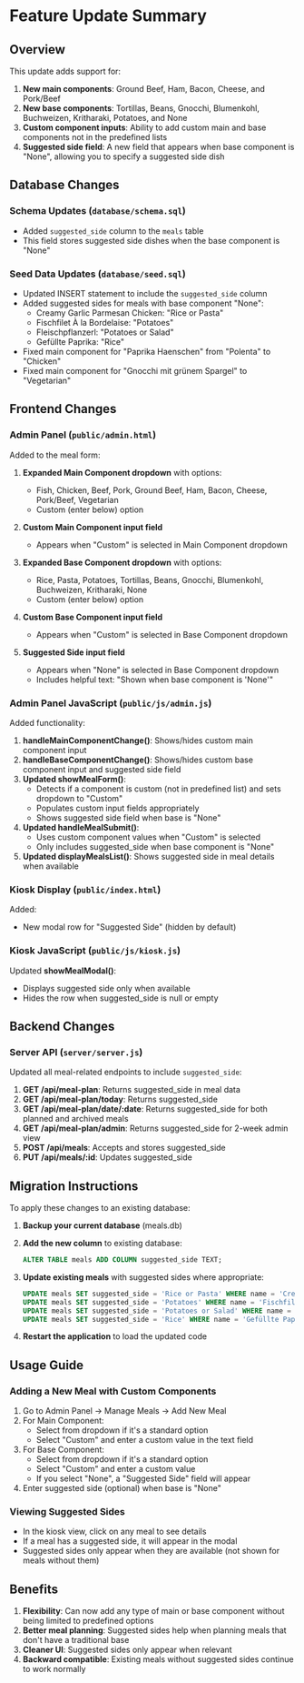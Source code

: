 # Feature Update Summary

## Overview
This update adds support for:
1. **New main components**: Ground Beef, Ham, Bacon, Cheese, and Pork/Beef
2. **New base components**: Tortillas, Beans, Gnocchi, Blumenkohl, Buchweizen, Kritharaki, Potatoes, and None
3. **Custom component inputs**: Ability to add custom main and base components not in the predefined lists
4. **Suggested side field**: A new field that appears when base component is "None", allowing you to specify a suggested side dish

## Database Changes

### Schema Updates (`database/schema.sql`)
- Added `suggested_side` column to the `meals` table
- This field stores suggested side dishes when the base component is "None"

### Seed Data Updates (`database/seed.sql`)
- Updated INSERT statement to include the `suggested_side` column
- Added suggested sides for meals with base component "None":
  - Creamy Garlic Parmesan Chicken: "Rice or Pasta"
  - Fischfilet À la Bordelaise: "Potatoes"
  - Fleischpflanzerl: "Potatoes or Salad"
  - Gefüllte Paprika: "Rice"
- Fixed main component for "Paprika Haenschen" from "Polenta" to "Chicken"
- Fixed main component for "Gnocchi mit grünem Spargel" to "Vegetarian"

## Frontend Changes

### Admin Panel (`public/admin.html`)
Added to the meal form:
1. **Expanded Main Component dropdown** with options:
   - Fish, Chicken, Beef, Pork, Ground Beef, Ham, Bacon, Cheese, Pork/Beef, Vegetarian
   - Custom (enter below) option

2. **Custom Main Component input field**
   - Appears when "Custom" is selected in Main Component dropdown

3. **Expanded Base Component dropdown** with options:
   - Rice, Pasta, Potatoes, Tortillas, Beans, Gnocchi, Blumenkohl, Buchweizen, Kritharaki, None
   - Custom (enter below) option

4. **Custom Base Component input field**
   - Appears when "Custom" is selected in Base Component dropdown

5. **Suggested Side input field**
   - Appears when "None" is selected in Base Component dropdown
   - Includes helpful text: "Shown when base component is 'None'"

### Admin Panel JavaScript (`public/js/admin.js`)
Added functionality:
1. **handleMainComponentChange()**: Shows/hides custom main component input
2. **handleBaseComponentChange()**: Shows/hides custom base component input and suggested side field
3. **Updated showMealForm()**: 
   - Detects if a component is custom (not in predefined list) and sets dropdown to "Custom"
   - Populates custom input fields appropriately
   - Shows suggested side field when base is "None"
4. **Updated handleMealSubmit()**:
   - Uses custom component values when "Custom" is selected
   - Only includes suggested_side when base component is "None"
5. **Updated displayMealsList()**: Shows suggested side in meal details when available

### Kiosk Display (`public/index.html`)
Added:
- New modal row for "Suggested Side" (hidden by default)

### Kiosk JavaScript (`public/js/kiosk.js`)
Updated **showMealModal()**:
- Displays suggested side only when available
- Hides the row when suggested_side is null or empty

## Backend Changes

### Server API (`server/server.js`)
Updated all meal-related endpoints to include `suggested_side`:

1. **GET /api/meal-plan**: Returns suggested_side in meal data
2. **GET /api/meal-plan/today**: Returns suggested_side
3. **GET /api/meal-plan/date/:date**: Returns suggested_side for both planned and archived meals
4. **GET /api/meal-plan/admin**: Returns suggested_side for 2-week admin view
5. **POST /api/meals**: Accepts and stores suggested_side
6. **PUT /api/meals/:id**: Updates suggested_side

## Migration Instructions

To apply these changes to an existing database:

1. **Backup your current database** (meals.db)

2. **Add the new column** to existing database:
   ```sql
   ALTER TABLE meals ADD COLUMN suggested_side TEXT;
   ```

3. **Update existing meals** with suggested sides where appropriate:
   ```sql
   UPDATE meals SET suggested_side = 'Rice or Pasta' WHERE name = 'Creamy Garlic Parmesan Chicken';
   UPDATE meals SET suggested_side = 'Potatoes' WHERE name = 'Fischfilet À la Bordelaise';
   UPDATE meals SET suggested_side = 'Potatoes or Salad' WHERE name = 'Fleischpflanzerl';
   UPDATE meals SET suggested_side = 'Rice' WHERE name = 'Gefüllte Paprika';
   ```

4. **Restart the application** to load the updated code

## Usage Guide

### Adding a New Meal with Custom Components

1. Go to Admin Panel → Manage Meals → Add New Meal
2. For Main Component:
   - Select from dropdown if it's a standard option
   - Select "Custom" and enter a custom value in the text field
3. For Base Component:
   - Select from dropdown if it's a standard option
   - Select "Custom" and enter a custom value
   - If you select "None", a "Suggested Side" field will appear
4. Enter suggested side (optional) when base is "None"

### Viewing Suggested Sides

- In the kiosk view, click on any meal to see details
- If a meal has a suggested side, it will appear in the modal
- Suggested sides only appear when they are available (not shown for meals without them)

## Benefits

1. **Flexibility**: Can now add any type of main or base component without being limited to predefined options
2. **Better meal planning**: Suggested sides help when planning meals that don't have a traditional base
3. **Cleaner UI**: Suggested sides only appear when relevant
4. **Backward compatible**: Existing meals without suggested sides continue to work normally
